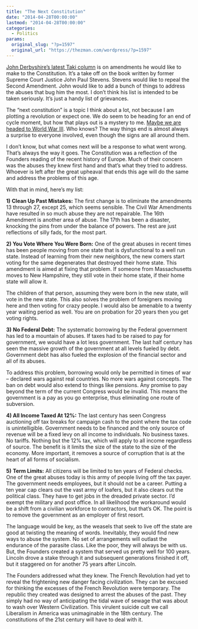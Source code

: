 ```yaml
---
title: "The Next Constitution"
date: "2014-04-28T00:00:00"
lastmod: "2014-04-28T00:00:00"
categories:
  - Politics
params:
  original_slug: "?p=1597"
  original_url: "https://thezman.com/wordpress/?p=1597"
---
```


<a
href="http://takimag.com/article/while_were_at_it_john_derbyshire#axzz3087bjsr6"
rel="noopener noreferrer" target="_blank">John Derbyshire’s latest Taki
column</a> is on amendments he would like to make to the Constitution.
It’s a take off on the book written by former Supreme Court Justice John
Paul Stevens. Stevens would like to repeal the Second Amendment. John
would like to add a bunch of things to address the abuses that bug him
the most. I don’t think his list is intended to be taken seriously. It’s
just a handy list of grievances.

The “next constitution” is a topic I think about a lot, not because I am
plotting a revolution or expect one. We do seem to be heading for an end
of cycle moment, but how that plays out is a mystery to me. <a
href="http://armstrongeconomics.com/2014/04/26/world-war-iii-on-the-horizon/"
rel="noopener noreferrer" target="_blank">Maybe we are headed to World
War III</a>. Who knows? The way things end is almost always a surprise
to everyone involved, even though the signs are all around them.

I don’t know, but what comes next will be a response to what went wrong.
That’s always the way it goes. The Constitution was a reflection of the
Founders reading of the recent history of Europe. Much of their concern
was the abuses they knew first hand and that’s what they tried to
address. Whoever is left after the great upheaval that ends this age
will do the same and address the problems of this age.

With that in mind, here’s my list:

**1)** **Clean Up Past Mistakes:** The first change is to eliminate the
amendments 13 through 27, except 25, which seems sensible. The Civil War
Amendments have resulted in so much abuse they are not repairable. The
16th Amendment is another area of abuse. The 17th has been a disaster,
knocking the pins from under the balance of powers. The rest are just
reflections of silly fads, for the most part.

**2) You Vote Where You Were Born:** One of the great abuses in recent
times has been people moving from one state that is dysfunctional to a
well run state. Instead of learning from their new neighbors, the new
comers start voting for the same degenerates that destroyed their home
state. This amendment is aimed at fixing that problem. If someone from
Massachusetts moves to New Hampshire, they still vote in their home
state, if their home state will allow it.

The children of that person, assuming they were born in the new state,
will vote in the new state. This also solves the problem of foreigners
moving here and then voting for crazy people. I would also be amenable
to a twenty year waiting period as well. You are on probation for 20
years then you get voting rights.

**3)** **No Federal Debt:** The systematic borrowing by the Federal
government has led to a mountain of abuses. If taxes had to be raised to
pay for government, we would have a lot less government. The last half
century has seen the massive growth of the government at all levels
fueled by debt. Government debt has also fueled the explosion of the
financial sector and all of its abuses.

To address this problem, borrowing would only be permitted in times of
war – declared wars against real countries. No more wars against
concepts. The ban on debt would also extend to things like pensions. Any
promise to pay beyond the term of the current Congress would be invalid.
This means the government is a pay as you go enterprise, thus
eliminating one route of subversion.

**4) All Income Taxed At 12%:** The last century has seen Congress
auctioning off tax breaks for campaign cash to the point where the tax
code is unintelligible. Government needs to be financed and the only
source of revenue will be a fixed levy on all income to individuals. No
business taxes. No tariffs. Nothing but the 12% tax, which will apply to
all income regardless of source. The benefit is it limits the size of
the state to the size of the economy. More important, it removes a
source of corruption that is at the heart of all forms of socialism.

**5)** **Term Limits:** All citizens will be limited to ten years of
Federal checks. One of the great abuses today is this army of people
living off the tax payer. The government needs employees, but it should
not be a career. Putting a ten year cap clears out the vast army of
loafers, but it also clears out the political class. They have to get
jobs in the dreaded private sector. I’d exempt the military and post
office. In all likelihood the workaround would be a shift from a
civilian workforce to contractors, but that’s OK. The point is to remove
the government as an employer of first resort.

The language would be key, as the weasels that seek to live off the
state are good at twisting the meaning of words. Inevitably, they would
find new ways to abuse the system. No set of arrangements will outlast
the endurance of the parasite class. Like the poor, they will always be
with us. But, the Founders created a system that served us pretty well
for 100 years. Lincoln drove a stake through it and subsequent
generations finished it off, but it staggered on for another 75 years
after Lincoln.

The Founders addressed what they knew. The French Revolution had yet to
reveal the frightening new danger facing civilization. They can be
excused for thinking the excesses of the French Revolution were
temporary. The republic they created was designed to arrest the abuses
of the past. They simply had no way of anticipating the tidal wave of
sewage that was about to wash over Western Civilization. This virulent
suicide cult we call Liberalism in America was unimaginable in the 18th
century. The constitutions of the 21st century will have to deal with
it.
